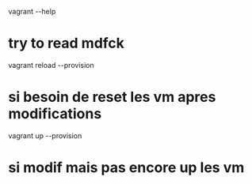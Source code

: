 vagrant --help
# try to read mdfck

vagrant reload --provision
# si besoin de reset les vm apres modifications

vagrant up --provision
# si modif mais pas encore up les vm
